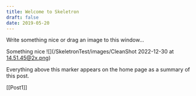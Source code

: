 ```yaml
---
title: Welcome to Skeletron
draft: false
date: 2019-05-20
---
```


Write something nice or drag an image to this window...

Something nice
![](/SkeletronTest/images/CleanShot 2022-12-30 at 14.51.45@2x.png)

<!--more-->

Everything above this marker appears on the home page as a summary of this post.

[[Post1]]